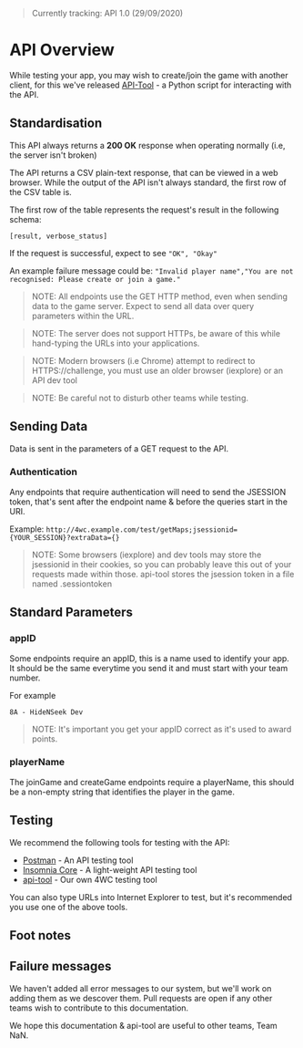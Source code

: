 > Currently tracking: API 1.0 (29/09/2020)

# API Overview

While testing your app, you may wish to create/join the game with another client, for this we've released
[API-Tool](https://github.com/UCLanTeamNaN/api-tool) - a Python script for interacting with the API.

## Standardisation

This API always returns a **200 OK** response when operating normally (i.e, the server isn't broken)

The API returns a CSV plain-text response, that can be viewed in a web browser. While the output
of the API isn't always standard, the first row of the CSV table is.

The first row of the table represents the request's result in the following schema:

`[result, verbose_status]`

If the request is successful, expect to see `"OK", "Okay"`

An example failure message could be: `"Invalid player name","You are not recognised: Please create or join a game."`

> NOTE: All endpoints use the GET HTTP method, even when sending data to the game server. Expect to send all data over query parameters within the URL.

> NOTE: The server does not support HTTPs, be aware of this while hand-typing the URLs into your applications.

> NOTE: Modern browsers (i.e Chrome) attempt to redirect to HTTPS://challenge, you must use an older browser (iexplore) or an API dev tool

> NOTE: Be careful not to disturb other teams while testing.


## Sending Data

Data is sent in the parameters of a GET request to the API.

### Authentication
Any endpoints that require authentication will need to send the JSESSION token, that's sent after the endpoint name & before the queries start in the URI.

Example: `http://4wc.example.com/test/getMaps;jsessionid={YOUR_SESSION}?extraData={}`

> NOTE: Some browsers (iexplore) and dev tools may store the jsessionid in their cookies, so you can probably leave this out of your requests made within those. api-tool stores the jsession token in a file named .sessiontoken

## Standard Parameters

### appID

Some endpoints require an appID, this is a name used to identify your app. It should be the same everytime you send it and must start with your team number.

For example

`8A - HideNSeek Dev`

> NOTE: It's important you get your appID correct as it's used to award points.

### playerName

The joinGame and createGame endpoints require a playerName, this should be a non-empty string that identifies the player in the game.

## Testing

We recommend the following tools for testing with the API:

- [Postman](https://www.postman.com/) - An API testing tool
- [Insomnia Core](https://insomnia.rest/) - A light-weight API testing tool
- [api-tool](https://github.com/UCLanTeamNaN/api-tool) - Our own 4WC testing tool

You can also type URLs into Internet Explorer to test, but it's recommended you use one of the above tools.

## Foot notes

## Failure messages

We haven't added all error messages to our system, but we'll work on adding them as we descover them. Pull requests are open if any other teams
wish to contribute to this documentation.




We hope this documentation & api-tool are useful to other teams, Team NaN.